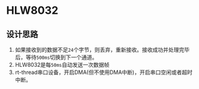 # HLW8032

## 设计思路

1. 如果接收到的数据不足`24`个字节，则丢弃，重新接收。接收成功并处理完毕后，等待`500ms`切换到下一个通道。
2. HLW8032是每`50ms`自动发送一次数据帧
3. rt-thread串口设备，开启DMA(但不使用DMA中断)，开启串口空闲或者超时中断。

